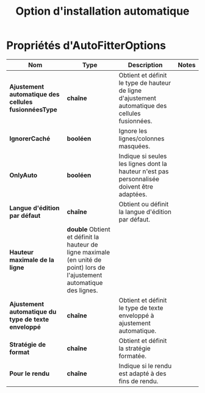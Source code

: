 ﻿---
title: Option d'installation automatique
second_title: Documen
linktitle: Option d'installation automatique
type: docs
url: /fr/auto-fitter-options/
keywords: Auto Fitter Options
description: Aspose.Cells Cloud REST API prend en charge l'extraction de fichiers Excel vers différents formats. Le SDK prend en charge différents langages de développement, notamment Android, C#, Go, Java, NodeJS, Perl, PHP, Python, Ruby et Swift.
weight: 79
kwords: Excel, Office Cloud, REST API, Tableur, PDF, CSV, Json, Markdown, Options d'enregistrement
---
# Propriétés d'AutoFitterOptions

Nom | Type | Description | Notes
------------ | ------------- | ------------- | -------------
**Ajustement automatique des cellules fusionnéesType** | **chaîne** | Obtient et définit le type de hauteur de ligne d'ajustement automatique des cellules fusionnées. |
**IgnorerCaché** | **booléen** | Ignore les lignes/colonnes masquées. |
**OnlyAuto** | **booléen** | Indique si seules les lignes dont la hauteur n'est pas personnalisée doivent être adaptées. |
**Langue d'édition par défaut** | **chaîne** | Obtient ou définit la langue d'édition par défaut. |
**Hauteur maximale de la ligne** | **double** Obtient et définit la hauteur de ligne maximale (en unité de point) lors de l'ajustement automatique des lignes. |
**Ajustement automatique du type de texte enveloppé** | **chaîne** | Obtient et définit le type de texte enveloppé à ajustement automatique. |
**Stratégie de format** | **chaîne** | Obtient et définit la stratégie formatée. |
**Pour le rendu** | **chaîne** | Indique si le rendu est adapté à des fins de rendu. |
